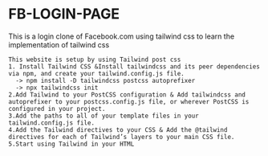 # FB-LOGIN-PAGE
This is  a login clone of Facebook.com using tailwind css to learn the implementation of tailwind css
```
This website is setup by using Tailwind post css
1. Install Tailwind CSS &Install tailwindcss and its peer dependencies via npm, and create your tailwind.config.js file.
  -> npm install -D tailwindcss postcss autoprefixer
  -> npx tailwindcss init
2.Add Tailwind to your PostCSS configuration & Add tailwindcss and autoprefixer to your postcss.config.js file, or wherever PostCSS is configured in your project.
3.Add the paths to all of your template files in your tailwind.config.js file.
4.Add the Tailwind directives to your CSS & Add the @tailwind directives for each of Tailwind’s layers to your main CSS file.
5.Start using Tailwind in your HTML
```
